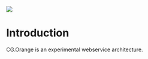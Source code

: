 <img src="~/images/codegator-334x158.png" />

# Introduction

CG.Orange is an experimental webservice architecture.






